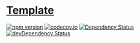 # [Template](http://toomastahves.github.io/template/)
[![npm version](https://badge.fury.io/js/shelter-template.svg)](https://badge.fury.io/js/shelter-template)
[![codecov.io](https://codecov.io/github/toomastahves/template/coverage.svg?branch=master)](https://codecov.io/github/toomastahves/template?branch=master)
[![Dependency Status](https://david-dm.org/toomastahves/template.svg)](https://david-dm.org/toomastahves/template)
[![devDependency Status](https://david-dm.org/toomastahves/template/dev-status.svg)](https://david-dm.org/toomastahves/template#info=devDependencies)
